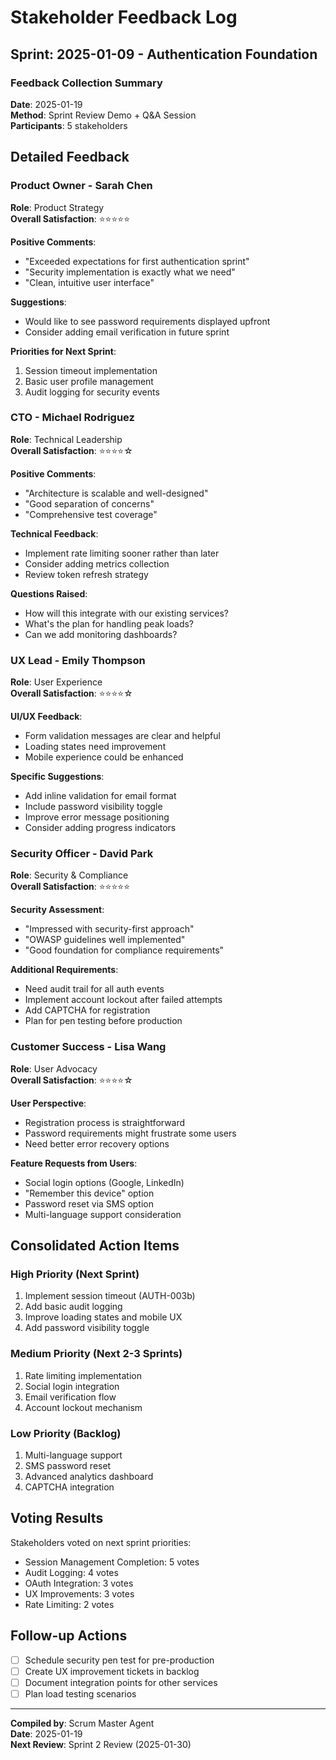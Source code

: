 # Stakeholder Feedback Log

## Sprint: 2025-01-09 - Authentication Foundation

### Feedback Collection Summary
**Date**: 2025-01-19  
**Method**: Sprint Review Demo + Q&A Session  
**Participants**: 5 stakeholders

## Detailed Feedback

### Product Owner - Sarah Chen
**Role**: Product Strategy  
**Overall Satisfaction**: ⭐⭐⭐⭐⭐

**Positive Comments**:
- "Exceeded expectations for first authentication sprint"
- "Security implementation is exactly what we need"
- "Clean, intuitive user interface"

**Suggestions**:
- Would like to see password requirements displayed upfront
- Consider adding email verification in future sprint

**Priorities for Next Sprint**:
1. Session timeout implementation
2. Basic user profile management
3. Audit logging for security events

### CTO - Michael Rodriguez
**Role**: Technical Leadership  
**Overall Satisfaction**: ⭐⭐⭐⭐☆

**Positive Comments**:
- "Architecture is scalable and well-designed"
- "Good separation of concerns"
- "Comprehensive test coverage"

**Technical Feedback**:
- Implement rate limiting sooner rather than later
- Consider adding metrics collection
- Review token refresh strategy

**Questions Raised**:
- How will this integrate with our existing services?
- What's the plan for handling peak loads?
- Can we add monitoring dashboards?

### UX Lead - Emily Thompson
**Role**: User Experience  
**Overall Satisfaction**: ⭐⭐⭐⭐☆

**UI/UX Feedback**:
- Form validation messages are clear and helpful
- Loading states need improvement
- Mobile experience could be enhanced

**Specific Suggestions**:
- Add inline validation for email format
- Include password visibility toggle
- Improve error message positioning
- Consider adding progress indicators

### Security Officer - David Park
**Role**: Security & Compliance  
**Overall Satisfaction**: ⭐⭐⭐⭐⭐

**Security Assessment**:
- "Impressed with security-first approach"
- "OWASP guidelines well implemented"
- "Good foundation for compliance requirements"

**Additional Requirements**:
- Need audit trail for all auth events
- Implement account lockout after failed attempts
- Add CAPTCHA for registration
- Plan for pen testing before production

### Customer Success - Lisa Wang
**Role**: User Advocacy  
**Overall Satisfaction**: ⭐⭐⭐⭐☆

**User Perspective**:
- Registration process is straightforward
- Password requirements might frustrate some users
- Need better error recovery options

**Feature Requests from Users**:
- Social login options (Google, LinkedIn)
- "Remember this device" option
- Password reset via SMS option
- Multi-language support consideration

## Consolidated Action Items

### High Priority (Next Sprint)
1. Implement session timeout (AUTH-003b)
2. Add basic audit logging
3. Improve loading states and mobile UX
4. Add password visibility toggle

### Medium Priority (Next 2-3 Sprints)
1. Rate limiting implementation
2. Social login integration
3. Email verification flow
4. Account lockout mechanism

### Low Priority (Backlog)
1. Multi-language support
2. SMS password reset
3. Advanced analytics dashboard
4. CAPTCHA integration

## Voting Results
Stakeholders voted on next sprint priorities:
- Session Management Completion: 5 votes
- Audit Logging: 4 votes
- OAuth Integration: 3 votes
- UX Improvements: 3 votes
- Rate Limiting: 2 votes

## Follow-up Actions
- [ ] Schedule security pen test for pre-production
- [ ] Create UX improvement tickets in backlog
- [ ] Document integration points for other services
- [ ] Plan load testing scenarios

---

**Compiled by**: Scrum Master Agent  
**Date**: 2025-01-19  
**Next Review**: Sprint 2 Review (2025-01-30)